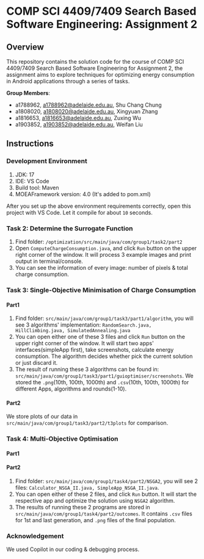 # COMP SCI 4409/7409 Search Based Software Engineering: Assignment 2

## Overview
This repository contains the solution code for the course of COMP SCI 4409/7409 Search Based Software Engineering for Assignment 2, the assignment aims to explore techniques for optimizing energy consumption in Android applications through a series of tasks.

**Group Members**:
* a1788962, a1788962@adelaide.edu.au, Shu Chang Chung
* a1808020, a1808020@adelaide.edu.au, Xingyuan Zhang
* a1816653, a1816653@adelaide.edu.au, Zuxing Wu
* a1903852, a1903852@adelaide.edu.au, Weifan Liu

## Instructions
### Development Environment
1. JDK: 17
2. IDE: VS Code
3. Build tool: Maven
4. MOEAFramework version: 4.0 (It's added to pom.xml)

After you set up the above environment requirements correctly, open this project with VS Code. Let it compile for about `10` seconds.

### Task 2: Determine the Surrogate Function
1. Find folder: `/optimization/src/main/java/com/group1/task2/part2`
2. Open `ComputeChargeConsumption.java`, and click `Run` button on the upper right corner of the window. It will process 3 example images and print output in terminal/console.
3. You can see the information of every image: number of pixels & total charge consumption.

### Task 3: Single-Objective Minimisation of Charge Consumption 
#### Part1
1. Find folder: `src/main/java/com/group1/task3/part1/algorithm`, you will see 3 algorithms' implementation:
`RandomSearch.java, HillClimbing.java, SimulatedAnnealing.java`
2. You can open either one of these 3 files and click `Run` button on the upper right corner of the window. It will start two apps' interfaces(simpleApp first), take screenshots, calculate energy consumption. The algorithm decides whether pick the current solution or just discard it.
3. The result of running these 3 algorithms can be found in: `src/main/java/com/group1/task3/part1/guioptimiser/screenshots`. We stored the `.png`(10th, 100th, 1000th) and `.csv`(10th, 100th, 1000th) for different Apps, algorithms and rounds(1-10).
#### Part2
We store plots of our data in `src/main/java/com/group1/task3/part2/t3plots` for comparison.


### Task 4: Multi-Objective Optimisation
#### Part1

#### Part2
1. Find folder: `src/main/java/com/group1/task4/part2/NSGA2`, you will see 2 files: `Calculator_NSGA_II.java, SimpleApp_NSGA_II.java`.
2. You can open either of these 2 files, and click `Run` button. It will start the respective app and optimize the solution using `NSGA2` algorithm.
3. The results of running these 2 programs are stored in `src/main/java/com/group1/task4/part2/outcomes`. It contains `.csv` files for 1st and last generation, and `.png` files of the final population.


### Acknowledgement
We used Copilot in our coding & debugging process.

